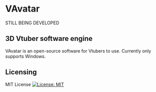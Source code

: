 # VAvatar

STILL BEING DEVELOPED

## 3D Vtuber software engine
VAvatar is an open-source software for Vtubers to use.
Currently only supports Windows.

## Licensing
MIT License
[![License: MIT](https://img.shields.io/badge/License-MIT-yellow.svg)](https://opensource.org/licenses/MIT)
